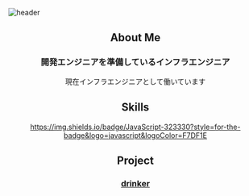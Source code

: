 ![header](https://capsule-render.vercel.app/api?type=slice&color=0:00e1ff,100:ffffff&text=Muhyun's%20GitHub%20Porfile&fontSize=40&fontColor=00e1ff&fontAlign=70&fontAlignY=30&rotate=8)

<div align="center">

## About Me

<h3 align="center">開発エンジニアを準備しているインフラエンジニア</h3>
 現在インフラエンジニアとして働いています


## Skills
https://img.shields.io/badge/JavaScript-323330?style=for-the-badge&logo=javascript&logoColor=F7DF1E

## Project
<h3><a href="https://github.com/Muhyun-Kim/cocktail_app">drinker</h3>
 
</div>
